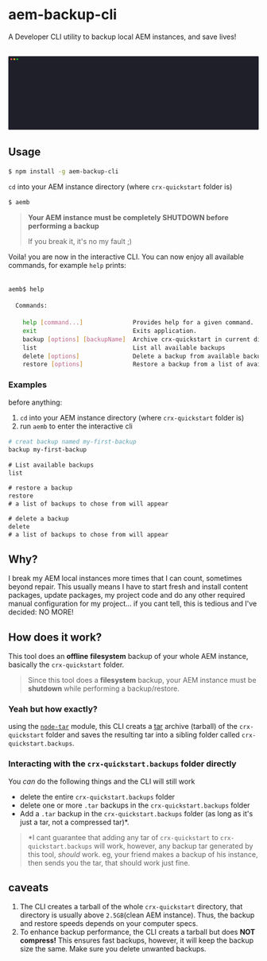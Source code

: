 # aem-backup-cli
A Developer CLI utility to backup local AEM instances, and save lives!

<p align="center">
  <br>
  <img src="screenshot.svg">
  <br>
</p>

## Usage

```bash
$ npm install -g aem-backup-cli
```
`cd` into your AEM instance directory (where `crx-quickstart` folder is)

```bash
$ aemb
```
> **Your AEM instance must be completely SHUTDOWN before performing a backup**
> 
> If you break it, it's no my fault ;)

Voila! you are now in the interactive CLI. You can now enjoy all available commands, for example `help` prints:

```bash

aemb$ help

  Commands:

    help [command...]              Provides help for a given command.
    exit                           Exits application.
    backup [options] [backupName]  Archive crx-quickstart in current directory and move archive to crx-quickstart.backups folder in current directory
    list                           List all available backups
    delete [options]               Delete a backup from available backups
    restore [options]              Restore a backup from a list of available backups

```

### Examples
before anything:

1. `cd` into your AEM instance directory (where `crx-quickstart` folder is)
2. run `aemb` to enter the interactive cli

```bash
# creat backup named my-first-backup
backup my-first-backup
```

```
# List available backups
list
```
```
# restore a backup
restore
# a list of backups to chose from will appear
```
```
# delete a backup
delete
# a list of backups to chose from will appear

```


## Why?
I break my AEM local instances more times that I can count, sometimes beyond repair. This usually means I have to start fresh and install content packages, update packages, my project code and do any other required manual configuration for my project... if you cant tell, this is tedious and I've decided: NO MORE!

## How does it work?
This tool does an **offline** **filesystem** backup of your whole AEM instance, basically the `crx-quickstart` folder.

> Since this tool does a **filesystem** backup, your AEM instance must be **shutdown** while performing a backup/restore.

### Yeah but how exactly?
using the [`node-tar`](https://github.com/npm/node-tar) module, this CLI creats a [tar](https://en.wikipedia.org/wiki/Tar_(computing)) archive (tarball) of the `crx-quickstart` folder and saves the resulting tar into a sibling folder called `crx-quickstart.backups`.

### Interacting with the `crx-quickstart.backups` folder directly
You *can* do the following things and the CLI will still work

  -  delete the entire `crx-quickstart.backups` folder 
  -  delete one or more `.tar` backups in the `crx-quickstart.backups` folder 
  -  Add a `.tar` backup in the `crx-quickstart.backups` folder (as long as it's just a tar, not a compressed tar)*. 
  
  > *I cant guarantee that adding any tar of `crx-quickstart` to `crx-quickstart.backups` will work, however, any backup tar generated by this tool, *should* work. eg, your friend makes a backup of his instance, then sends you the tar, that should work just fine.

## caveats
1. The CLI creates a tarball of the whole `crx-quickstart` directory, that directory is usually above `2.5GB`(clean AEM instance). Thus, the backup and restore speeds depends on your computer specs.
2. To enhance backup performance, the CLI creats a tarball but does **NOT compress!** This ensures fast backups, however, it will keep the backup size the same. Make sure you delete unwanted backups.




 
